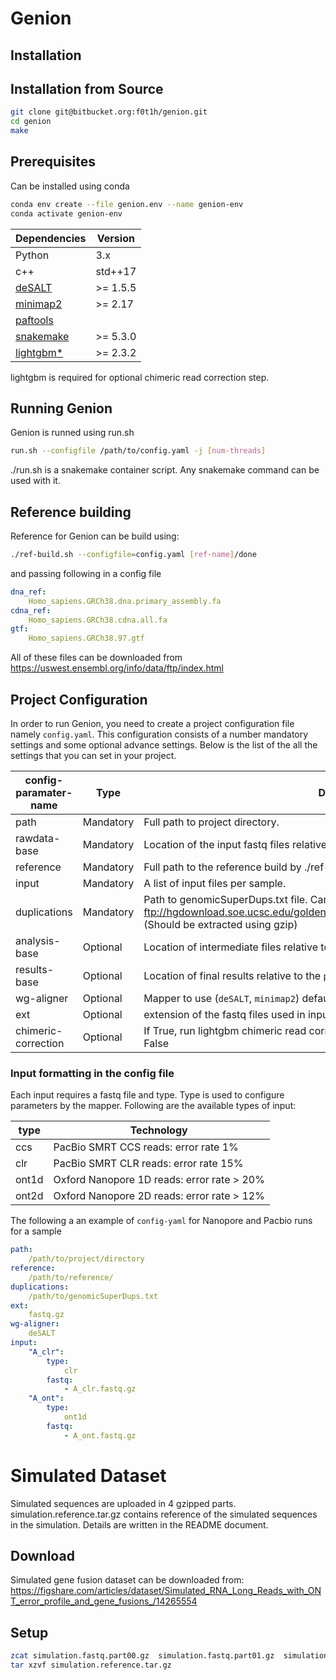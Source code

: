 # Genion
## Installation


## Installation from Source
```bash
git clone git@bitbucket.org:f0t1h/genion.git
cd genion
make
```

## Prerequisites

Can be installed using conda
```bash
conda env create --file genion.env --name genion-env
conda activate genion-env
```

|Dependencies | Version |
|-------- |-----|
|Python   | 3.x |
|c++ | std++17 |
|[deSALT](https://github.com/ydLiu-HIT/deSALT) | >= 1.5.5 |
|[minimap2](https://github.com/lh3/minimap2/tree/master/misc) | >= 2.17 |
|[paftools](https://github.com/lh3/minimap2/tree/master/misc) |  |
|[snakemake](https://snakemake.readthedocs.io/en/stable/) | >= 5.3.0 |
|[lightgbm*](https://lightgbm.readthedocs.io/en/latest/) | >= 2.3.2 |

lightgbm is required for optional chimeric read correction step.

## Running Genion

Genion is runned using run.sh

```bash
run.sh --configfile /path/to/config.yaml -j [num-threads]
```
./run.sh is a snakemake container script. Any snakemake command can be used with it.

## Reference building
Reference for Genion can be build using: 
```bash
./ref-build.sh --configfile=config.yaml [ref-name]/done
```
and passing following in a config file
```yaml
dna_ref:
    Homo_sapiens.GRCh38.dna.primary_assembly.fa
cdna_ref:
    Homo_sapiens.GRCh38.cdna.all.fa
gtf:
    Homo_sapiens.GRCh38.97.gtf
```
All of these files can be downloaded from https://uswest.ensembl.org/info/data/ftp/index.html

## Project Configuration
In order to run Genion, you need to create a project configuration file namely ``config.yaml``. 
This configuration consists of a number mandatory settings and some optional advance settings. 
Below is the list of the all the settings that you can set in your project.

|config-paramater-name | Type | Description|
|------------------------------|-----------|--------------------------------------------------------------------------------------------------------------------------------------|
| path                         | Mandatory | Full path to project directory.  |
| rawdata-base                 | Mandatory | Location of the input fastq files relative to ``path``.                                                         |
| reference                    | Mandatory | Full path to the reference build by ./ref-build.sh.                                                               |
| input                        | Mandatory | A list of input files per sample.       |
| duplications                 | Mandatory | Path to genomicSuperDups.txt file. Can be downloaded from ftp://hgdownload.soe.ucsc.edu/goldenPath/hg38/database/genomicSuperDups.txt.gz (Should be extracted using gzip) |
| analysis-base                | Optional  | Location of intermediate files relative to ``path``. default: ``{path}/analysis``|
| results-base                 | Optional  | Location of final results relative to the ``path``. default: ``{path}/results``  |
| wg-aligner                   | Optional  | Mapper to use (``deSALT``, ``minimap2``) default: ``deSALT``                                                                      |
| ext                          | Optional   | extension of the fastq files used in input (``fastq``,``fastq.gz``,``fq``,``fq.gz``) default:``fastq`` |
| chimeric-correction          | Optional   | If True, run lightgbm chimeric read correction on reads in chimeric clusters default: False |

### Input formatting in the config file
Each input requires a fastq file and type. Type is used to configure parameters by the mapper.
Following are the available types of input:

|type   |   Technology                                  |
|-------|-----------------------------------------------|
|ccs    |   PacBio SMRT CCS reads: error rate 1%        |
|clr    |   PacBio SMRT CLR reads: error rate 15%       |
|ont1d  |   Oxford Nanopore 1D reads: error rate > 20%  |
|ont2d  |   Oxford Nanopore 2D reads: error rate > 12%  |

The following a an example of ``config-yaml`` for Nanopore and Pacbio runs for a sample
```yaml
path:
    /path/to/project/directory
reference:
    /path/to/reference/
duplications:
    /path/to/genomicSuperDups.txt
ext:
    fastq.gz
wg-aligner:
    deSALT
input:
    "A_clr":
        type:
            clr
        fastq:
            - A_clr.fastq.gz
    "A_ont":
        type:
            ont1d
        fastq:
            - A_ont.fastq.gz
```

# Simulated Dataset

Simulated sequences are uploaded in 4 gzipped parts.
simulation.reference.tar.gz contains reference of the simulated sequences in the simulation. Details are written in the README document.

## Download
Simulated gene fusion dataset can be downloaded from:
https://figshare.com/articles/dataset/Simulated_RNA_Long_Reads_with_ONT_error_profile_and_gene_fusions_/14265554


## Setup
```bash
zcat simulation.fastq.part00.gz  simulation.fastq.part01.gz  simulation.fastq.part02.gz  simulation.fastq.part03.gz > simulation.fastq
tar xzvf simulation.reference.tar.gz 
```







